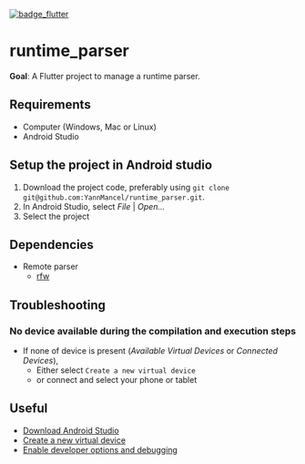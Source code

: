 [![badge_flutter]][link_flutter_release]

# runtime_parser
**Goal**: A Flutter project to manage a runtime parser.

## Requirements
* Computer (Windows, Mac or Linux)
* Android Studio

## Setup the project in Android studio
1. Download the project code, preferably using `git clone git@github.com:YannMancel/runtime_parser.git`.
2. In Android Studio, select *File* | *Open...*
3. Select the project

## Dependencies
* Remote parser
    * [rfw][dependency_rfw]

## Troubleshooting

### No device available during the compilation and execution steps
* If none of device is present (*Available Virtual Devices* or *Connected Devices*),
    * Either select `Create a new virtual device`
    * or connect and select your phone or tablet

## Useful
* [Download Android Studio][useful_android_studio]
* [Create a new virtual device][useful_virtual_device]
* [Enable developer options and debugging][useful_developer_options]

[badge_flutter]: https://img.shields.io/badge/flutter-v3.19.5-blue?logo=flutter
[link_flutter_release]: https://docs.flutter.dev/development/tools/sdk/releases
[dependency_rfw]: https://pub.dev/packages/rfw
[useful_android_studio]: https://developer.android.com/studio
[useful_virtual_device]: https://developer.android.com/studio/run/managing-avds.html
[useful_developer_options]: https://developer.android.com/studio/debug/dev-options.html#enable

